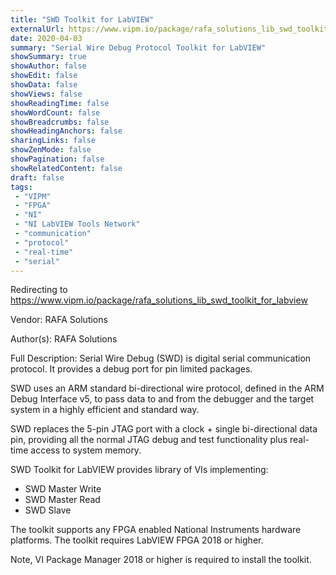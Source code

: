 ```yaml
---
title: "SWD Toolkit for LabVIEW"
externalUrl: https://www.vipm.io/package/rafa_solutions_lib_swd_toolkit_for_labview
date: 2020-04-03
summary: "Serial Wire Debug Protocol Toolkit for LabVIEW"
showSummary: true
showAuthor: false
showEdit: false
showData: false
showViews: false
showReadingTime: false
showWordCount: false
showBreadcrumbs: false
showHeadingAnchors: false
sharingLinks: false
showZenMode: false
showPagination: false
showRelatedContent: false
draft: false
tags:
 - "VIPM"
 - "FPGA"
 - "NI"
 - "NI LabVIEW Tools Network"
 - "communication"
 - "protocol"
 - "real-time"
 - "serial"
---
```


Redirecting to https://www.vipm.io/package/rafa_solutions_lib_swd_toolkit_for_labview

Vendor: RAFA Solutions

Author(s): RAFA Solutions
 
Full Description:
Serial Wire Debug (SWD) is digital serial communication protocol. It provides a debug port for pin limited packages. 

SWD uses an ARM standard bi-directional wire protocol, defined in the ARM Debug Interface v5, to pass data to and from the debugger and the target system in a highly efficient and standard way.

SWD replaces the 5-pin JTAG port with a clock + single bi-directional data pin, providing all the normal JTAG debug and test functionality plus real-time access to system memory.

SWD Toolkit for LabVIEW provides library of VIs implementing:

- SWD Master Write
- SWD Master Read
- SWD Slave

The toolkit supports any FPGA enabled National Instruments hardware platforms.
The toolkit requires LabVIEW FPGA 2018 or higher.

Note, VI Package Manager 2018 or higher is required to install the toolkit.